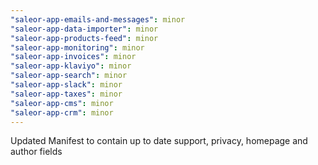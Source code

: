 ```yaml
---
"saleor-app-emails-and-messages": minor
"saleor-app-data-importer": minor
"saleor-app-products-feed": minor
"saleor-app-monitoring": minor
"saleor-app-invoices": minor
"saleor-app-klaviyo": minor
"saleor-app-search": minor
"saleor-app-slack": minor
"saleor-app-taxes": minor
"saleor-app-cms": minor
"saleor-app-crm": minor
---
```


Updated Manifest to contain up to date support, privacy, homepage and author fields
